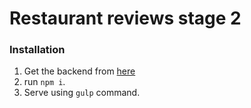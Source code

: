 # Restaurant reviews stage 2

### Installation
1. Get the backend from [here](https://github.com/udacity/mws-restaurant-stage-2)
2. run `npm i`.
3. Serve using `gulp` command.
